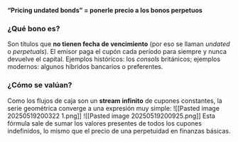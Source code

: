 **“Pricing undated bonds” = ponerle precio a los bonos perpetuos**
### ¿Qué bono es?
Son títulos que **no tienen fecha de vencimiento** (por eso se llaman _undated_ o _perpetuals_). El emisor paga el cupón cada período para siempre y nunca devuelve el capital. Ejemplos históricos: los _consols_ británicos; ejemplos modernos: algunos híbridos bancarios o preferentes.

### ¿Cómo se valúan?
Como los flujos de caja son un **stream infinito** de cupones constantes, la serie geométrica converge a una expresión muy simple:
![[Pasted image 20250519200322 1.png]]  ![[Pasted image 20250519200925.png]]
Esta fórmula sale de sumar los valores presentes de todos los cupones indefinidos, lo mismo que el precio de una perpetuidad en finanzas básicas.
